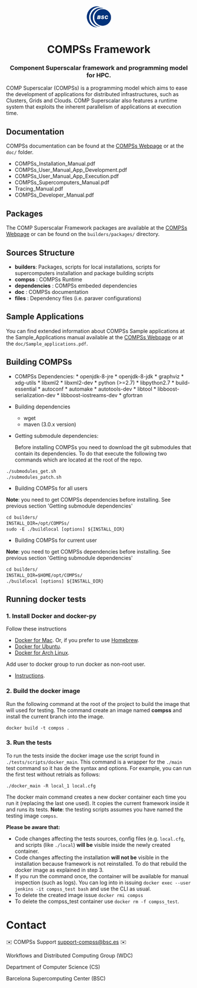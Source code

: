 <h1 align="center">
  <br>
  <a href="https://www.bsc.es/">
    <img src="bsc_logo.png" alt="Barcelona Supercomputing Center" height="60px">
  </a>
  <br>
  <br>
  COMPSs Framework
  <br>
</h1>

<h3 align="center">Component Superscalar framework and programming model for HPC.</h3>


COMP Superscalar (COMPSs) is a programming model which aims to ease the development
of applications for distributed infrastructures, such as Clusters, Grids and Clouds.
COMP Superscalar also features a runtime system that exploits the inherent parallelism
of applications at execution time.


## Documentation

COMPSs documentation can be found at the [COMPSs Webpage][1] or at 
the `doc/` folder.

  * COMPSs_Installation_Manual.pdf
  * COMPSs_User_Manual_App_Development.pdf
  * COMPSs_User_Manual_App_Execution.pdf
  * COMPSs_Supercomputers_Manual.pdf
  * Tracing_Manual.pdf
  * COMPSs_Developer_Manual.pdf


## Packages

The COMP Superscalar Framework packages are available at the [COMPSs Webpage][1] or 
can be found on the `builders/packages/` directory.


## Sources Structure

  * **builders**: Packages, scripts for local installations, scripts for supercomputers
   installation and package building scripts
  * **compss** : COMPSs Runtime
  * **dependencies** : COMPSs embeded dependencies
  * **doc** : COMPSs documentation
  * **files** : Dependency files (i.e. paraver configurations)

## Sample Applications

You can find extended information about COMPSs Sample applications at the 
Sample_Applications manual available at the [COMPSs Webpage][1] or at the 
`doc/Sample_applications.pdf`.


## Building COMPSs

* COMPSs Dependencies:
        * openjdk-8-jre
        * openjdk-8-jdk
        * graphviz
        * xdg-utils
        * libxml2
        * libxml2-dev
        * python (>=2.7)
        * libpython2.7
        * build-essential
        * autoconf
        * automake
        * autotools-dev
        * libtool
        * libboost-serialization-dev
        * libboost-iostreams-dev
        * gfortran

* Building dependencies
	* wget
	* maven (3.0.x version)

* Getting submodule dependencies:

    Before installing COMPSs you need to download the git submodules that contain its dependencies. To do that execute the following two commands which are located at the root of the repo.

```
./submodules_get.sh
./submodules_patch.sh
```

* Building COMPSs for all users

**Note**: you need to get COMPSs dependencies before installing. See previous section 'Getting submodule dependencies'

```
cd builders/
INSTALL_DIR=/opt/COMPSs/
sudo -E ./buildlocal [options] ${INSTALL_DIR}
```

* Building COMPSs for current user

**Note**: you need to get COMPSs dependencies before installing. See previous section 'Getting submodule dependencies'

```
cd builders/
INSTALL_DIR=$HOME/opt/COMPSs/
./buildlocal [options] ${INSTALL_DIR}
```

## Running docker tests 

### 1. Install Docker and docker-py


Follow these instructions

 - [Docker for Mac](https://store.docker.com/editions/community/docker-ce-desktop-mac). Or, if you prefer to use [Homebrew](https://brew.sh/).
 - [Docker for Ubuntu](https://docs.docker.com/install/linux/docker-ce/ubuntu/#install-docker-ce-1).
 - [Docker for Arch Linux](https://wiki.archlinux.org/index.php/Docker#Installation).


Add user to docker group to run docker as non-root user.

 - [Instructions](https://docs.docker.com/install/linux/linux-postinstall/).
    

### 2. Build the docker image 

Run the following command at the root of the project to build the image that will used for testing. The command create an image named **compss** and install the current branch into the image.

```
docker build -t compss .
```

### 3. Run the tests

To run the tests inside the docker image use the script found in `./tests/scripts/docker_main`. This command is a wrapper for the `./main` test command
so it has de the syntax and options. For example, you can run the first test without retrials as follows:
```
./docker_main -R local_1 local.cfg
```
The docker main command creates a new docker container each time you run it (replacing the last one used). It copies the current framework inside it
and runs its tests. **Note**: the testing scripts assumes you have named the testing image `compss`.


**Please be aware that:**
 
* Code changes affecting the tests sources, config files (e.g. `local.cfg`, and scripts (like `./local`) __will be__ visible inside the newly created container.
* Code changes affecting the installation __will not be__ visible in the installation because framework is not reinstalled. To do that rebuild the docker image as explained in step 3.
* If you run the command once, the container will be available for manual inspection (such as logs). You can log into in issuing `docker exec --user jenkins -it compss_test bash` and use the CLI as usual.
* To delete the created image issue `docker rmi compss`
* To delete the compss_test container use `docker rm -f compss_test`.

# Contact

:envelope: COMPSs Support <support-compss@bsc.es> :envelope:

Workflows and Distributed Computing Group (WDC)

Department of Computer Science (CS)

Barcelona Supercomputing Center (BSC) 


[1]: http://compss.bsc.es
